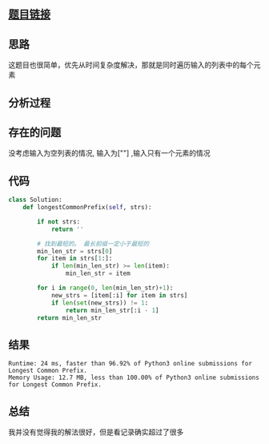[//]: # (@Author  : xu.junpeng)
[//]: # (@Time    : 2020-02-29 14:22)
## [题目链接](https://leetcode.com/problems/longest-common-prefix/)

## 思路
这题目也很简单，优先从时间复杂度解决，那就是同时遍历输入的列表中的每个元素
## 分析过程

## 存在的问题
没考虑输入为空列表的情况, 输入为[""] ,输入只有一个元素的情况
## 代码
```python
class Solution:
    def longestCommonPrefix(self, strs):

        if not strs:
            return ''

        # 找到最短的。 最长前缀一定小于最短的
        min_len_str = strs[0]
        for item in strs[1:]:
            if len(min_len_str) >= len(item):
                min_len_str = item

        for i in range(0, len(min_len_str)+1):
            new_strs = [item[:i] for item in strs]
            if len(set(new_strs)) != 1:
                return min_len_str[:i - 1]
        return min_len_str
```

## 结果
```
Runtime: 24 ms, faster than 96.92% of Python3 online submissions for Longest Common Prefix.
Memory Usage: 12.7 MB, less than 100.00% of Python3 online submissions for Longest Common Prefix.
```
## 总结
我并没有觉得我的解法很好，但是看记录确实超过了很多